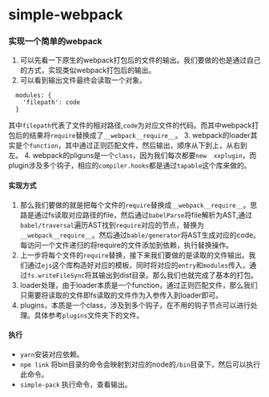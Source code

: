 # simple-webpack
### 实现一个简单的webpack
1. 可以先看一下原生的webpack打包后的文件的输出。我们要做的也是通过自己的方式，实现类似webpack打包后的输出。
2. 可以看到输出文件最终会读取一个对象。
```
  modules: {
    'filepath': code
  }
```
其中`filepath`代表了文件的相对路径,`code`为对应文件的代码。而其中webpack打包后的结果将`require`替换成了`__webpack__require__`。
3. webpack的loader其实是个`function`，其中通过正则匹配文件，然后输出，顺序从下到上，从右到左。
4. webpack的pliguns是一个`class`，因为我们每次都要`new  xxplugin`，而plugin涉及多个钩子，相应的`compiler.hooks`都是通过`tapable`这个库来做的。

#### 实现方式
1. 那么我们要做的就是把每个文件的`require`替换成`__webpack__require__`。思路是通过fs读取对应路径的file，然后通过`babelParse`将file解析为AST,通过`babel/traversal`遍历AST找到`require`对应的节点，替换为`__webpack__require__`。然后通过`bable/generator`将AST生成对应的code。每访问一个文件递归的将require的文件添加到依赖，执行替换操作。
2. 上一步将每个文件的`require`替换，接下来我们要做的是读取的文件输出。我们通过`ejs`这个库构造好对应的模板，同时将对应的`entry`和`modules`传入，通过`fs.writeFileSync`将其输出到dist目录。那么我们也就完成了基本的打包。
3. loader处理，由于loader本质是一个function，通过正则匹配文件，那么我们只需要将读取的文件即fs读取的文件作为入参传入到loader即可。
4. plugins，本质是一个class，涉及到多个钩子，在不用的钩子节点可以进行处理。具体参考`plugins`文件夹下的文件。

#### 执行
- `yarn`安装对应依赖。
- `npm link` 将bin目录的命令会映射到对应的node的`/bin`目录下，然后可以执行此命令。
- `simple-pack` 执行命令，查看输出。